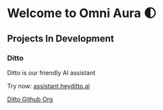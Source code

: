 # Welcome to Omni Aura 🌓
## Projects In Development
### Ditto

Ditto is our friendly AI assistant

Try now: [assistant.heyditto.ai](https://assistant.heyditto.ai/#/)

[Ditto Github Org](https://github.com/ditto-assistant/)
<!--

**Here are some ideas to get you started:**

🙋‍♀️ A short introduction - what is your organization all about?
🌈 Contribution guidelines - how can the community get involved?
👩‍💻 Useful resources - where can the community find your docs? Is there anything else the community should know?
🍿 Fun facts - what does your team eat for breakfast?
🧙 Remember, you can do mighty things with the power of [Markdown](https://docs.github.com/github/writing-on-github/getting-started-with-writing-and-formatting-on-github/basic-writing-and-formatting-syntax)
-->
